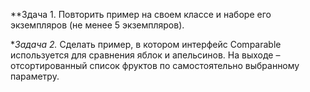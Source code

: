 **Здача 1.
Повторить пример на своем классе и наборе его экземпляров (не менее 5 экземпляров).

**Задача 2.*
Сделать пример, в котором интерфейс Comparable используется для сравнения яблок и апельсинов. 
На выходе – отсортированный список фруктов по самостоятельно выбранному параметру.









